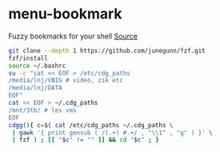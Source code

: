 # menu-bookmark
Fuzzy bookmarks for your shell
[Source](https://dmitryfrank.com/articles/shell_shortcuts)
```sh
git clone --depth 1 https://github.com/junegunn/fzf.git
fzf/install
source ~/.bashrc
su -c "cat << EOF > /etc/cdg_paths
/media/lnj/VBIG # video, zik etc
/media/lnj/DATA
EOF"
cat << EOF > ~/.cdg_paths
/mnt/3tb/ # les vms
EOF
cdgg(){ c=$( cat /etc/cdg_paths ~/.cdg_paths \
 | gawk '{ print gensub ( /(.+) #.+/ , "\\1" , "g" ) }' \
 | fzf ) ; [[ "$c" != "" ]] && cd "$c" ; }
```
